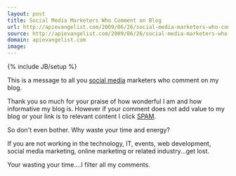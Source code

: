```yaml
---
layout: post
title: Social Media Marketers Who Comment on Blog
url: http://apievangelist.com/2009/06/26/social-media-marketers-who-comment-on-blog/
source: http://apievangelist.com/2009/06/26/social-media-marketers-who-comment-on-blog/
domain: apievangelist.com
image: 
---
```

{% include JB/setup %}<p>This is a message to all you <a class="zem_slink" title="Social media" rel="wikinvest" href="http://www.wikinvest.com/concept/Social_media">social media</a> marketers who comment on my blog.<p></p>
Thank you so much for your praise of how wonderful I am and how informative my blog is. However if your comment does not add value to my blog or your link is to relevant content I click <a class="zem_slink" title="Spam (food)" rel="wikipedia" href="http://en.wikipedia.org/wiki/Spam_%28food%29">SPAM</a>.<p></p>
So don't even bother. Why waste your time and energy?<p></p>
If you are not working in the technology, IT, events, web development, social media marketing, online marketing or related industry...get lost.<p></p>
Your wasting your time....I filter all my comments.
</p>
